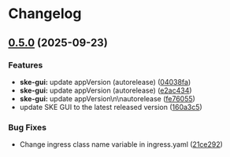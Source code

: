 # Changelog

## [0.5.0](https://github.com/syntasso/helm-charts/compare/ske-gui-0.4.0...ske-gui-v0.5.0) (2025-09-23)


### Features

* **ske-gui:** update appVersion (autorelease) ([04038fa](https://github.com/syntasso/helm-charts/commit/04038fa8e7f132bb349a765eb0029d62c65fcaf8))
* **ske-gui:** update appVersion (autorelease) ([e2ac434](https://github.com/syntasso/helm-charts/commit/e2ac43424b834ee2e1bc73e9d42f1e7aab10411a))
* **ske-gui:** update appVersion\n\nautorelease ([fe76055](https://github.com/syntasso/helm-charts/commit/fe760553c4ca03cba3fb0a3d4fd6594d21f2b40b))
* update SKE GUI to the latest released version ([160a3c5](https://github.com/syntasso/helm-charts/commit/160a3c563c066f776032877a1669414b759b8c27))


### Bug Fixes

* Change ingress class name variable in ingress.yaml ([21ce292](https://github.com/syntasso/helm-charts/commit/21ce2926de549595d7fc2a9d64e7bb23ee03d9ef))
